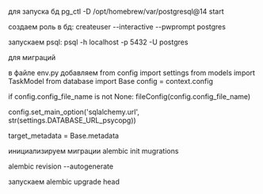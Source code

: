 для запуска бд
pg_ctl -D /opt/homebrew/var/postgresql@14 start

создаем роль в бд:
createuser --interactive --pwprompt postgres

запускаем psql:
psql -h localhost -p 5432 -U postgres

для миграций 

в файле env.py добавляем
from config import settings
from models import TaskModel
from database import Base
config = context.config


if config.config_file_name is not None:
    fileConfig(config.config_file_name)

config.set_main_option('sqlalchemy.url', str(settings.DATABASE_URL_psycopg))

target_metadata = Base.metadata

инициализируем миграции
alembic init mugrations

alembic revision --autogenerate

запускаем
alembic upgrade head